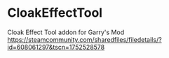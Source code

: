# CloakEffectTool
Cloak Effect Tool addon for Garry's Mod https://steamcommunity.com/sharedfiles/filedetails/?id=608061297&tscn=1752528578
